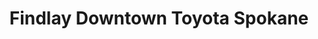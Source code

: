 ---
title: "Findlay Downtown Toyota Spokane"
url: /spokane/findlay-downtown-toyota-spokane/
shop: Autohaus
---